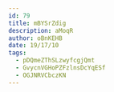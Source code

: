```yaml
---
id: 79
title: mBYSrZdig
description: aMoqR
author: oBnKEHB
date: 19/17/10
tags:
  - pDQmeZThSLzwyfcgjQmt
  - GvycnVGHoPZFzlnsDcYqESf
  - OGJNRVCbczKN
---
```

